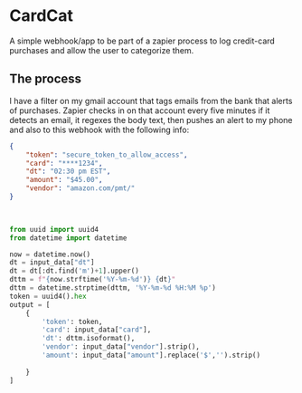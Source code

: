 # CardCat

A simple webhook/app to be part of a zapier process to log credit-card
purchases and allow the user to categorize them.

## The process

I have a filter on my gmail account that tags emails from the bank that
alerts of purchases.  Zapier checks in on that account every five minutes
if it detects an email, it regexes the body text, then pushes an alert
to my phone and also to this webhook with the following info:

```json
{ 
    "token": "secure_token_to_allow_access",
    "card": "****1234",
    "dt": "02:30 pm EST",
    "amount": "$45.00",
    "vendor": "amazon.com/pmt/"
}
 

```

```python

from uuid import uuid4
from datetime import datetime

now = datetime.now()
dt = input_data["dt"]
dt = dt[:dt.find('m')+1].upper()
dttm = f"{now.strftime('%Y-%m-%d')} {dt}"
dttm = datetime.strptime(dttm, '%Y-%m-%d %H:%M %p')
token = uuid4().hex
output = [
    {
        'token': token, 
        'card': input_data["card"],
        'dt': dttm.isoformat(),
        'vendor': input_data["vendor"].strip(),
        'amount': input_data["amount"].replace('$','').strip()
        
    }
]


```